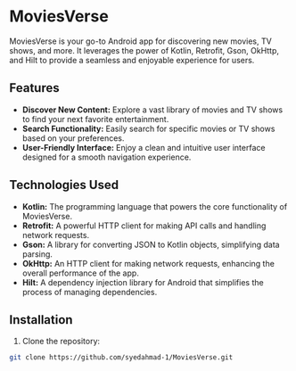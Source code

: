 # MoviesVerse

MoviesVerse is your go-to Android app for discovering new movies, TV shows, and more. It leverages the power of Kotlin, Retrofit, Gson, OkHttp, and Hilt to provide a seamless and enjoyable experience for users.

## Features

- **Discover New Content:** Explore a vast library of movies and TV shows to find your next favorite entertainment.
- **Search Functionality:** Easily search for specific movies or TV shows based on your preferences.
- **User-Friendly Interface:** Enjoy a clean and intuitive user interface designed for a smooth navigation experience.

## Technologies Used

- **Kotlin:** The programming language that powers the core functionality of MoviesVerse.
- **Retrofit:** A powerful HTTP client for making API calls and handling network requests.
- **Gson:** A library for converting JSON to Kotlin objects, simplifying data parsing.
- **OkHttp:** An HTTP client for making network requests, enhancing the overall performance of the app.
- **Hilt:** A dependency injection library for Android that simplifies the process of managing dependencies.

## Installation

1. Clone the repository:

```bash
git clone https://github.com/syedahmad-1/MoviesVerse.git
